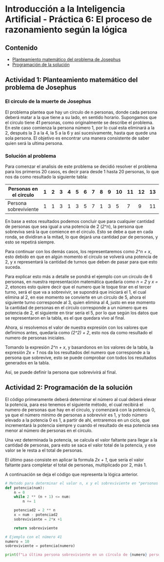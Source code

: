 # Introducción a la Inteligencia Artificial - Práctica 6: El proceso de razonamiento según la lógica

## Contenido

* [Planteamiento matemático del problema de Josephus](#actividad-1-planteamiento-matemático-del-problema-de-josephus)
* [Programación de la solución](#actividad-2-programación-de-la-solución)

## Actividad 1: Planteamiento matemático del problema de Josephus

### El circulo de la muerte de Josephus

El problema plantea que hay un circulo de n personas, donde cada persona deberá matar a la que tiene a su lado, en sentido horario. Supongamos que el circulo tiene 41 personas, como originalmente se describe el problema. En este caso comienza la persona número 1, por lo cual esta eliminará a la 2, después la 3 a la 4, la 5 a la 6 y así sucesivamente, hasta que quede una sola persona. El objetivo es encontrar una manera consistente de saber quien será la ultima persona.

### Solución al problema

Para comenzar el analisis de este problema se decidió resolver el problema para los primeros 20 casos, es decir para desde 1 hasta 20 personas, lo que nos da como resultado la siguiente tabla:

|Personas en el circulo|1 |2 |3 |4 |5 |6 |7 |8 |9 |10 |11 |12 |13 |14 |15 |16 |17 |18 |19 |20 |
|---|---|---|---|---|---|---|---|---|---|---|---|---|---|---|---|---|---|---|---|---|
|Persona sobreviviente|1 |1 |3 |1 |3 |5 |7 |1 |3 |5 |7 |9 |11 |13 |15 |1	|3	|5 |7 |9 |

En base a estos resultados podemos concluir que para cualquier cantidad de personas que sea igual a una potencia de 2 (*2^n*), la persona que sobreviva será la que comience en el circulo. Esto se debe a que en cada ronda, se dividiran a la mitad, lo que dejará una cantidad par de personas, y esto se repetirá siempre.

Para continuar con los demás casos, los representaremos como *2^n + x*, esto debido en que en algún momento el circulo se volverá una potencia de 2, y x representará la cantidad de turnos que deben de pasar para que esto suceda.

Para explicar esto más a detalle se pondrá el ejemplo con un circulo de 6 personas, en nuestra representación matemática quedaría como *n = 2* y *x = 2*, etonces esto quiere decir que el numero que le toque tirar en el tercer turno, será el que va a sobrevivir, se supondrá que iniciará el 1, el cual elimina al 2, en ese momento se convierte en un circulo de 5, ahora el siguiente turno corresponde al 3, quien elimina al 4, justo en ese momento la cantidad de personas en el circulo corresponde a un número que es potencia de 2, el siguiente en tirar sería el 5, por lo que según los datos que se representaron en la tabla, es el que quedara vivo al final.

Ahora, si resolvemos el valor de nuestra expresión con los valores que definimos antes, quedaría como *(2^2) + 2*, esto nos da como resultado el numero de personas iniciales.

Tomando la expresión *2^n + x*, y basandonos en los valores de la tabla, la expresión *2x + 1* nos da los resultados del numero que corresponde a la persona que sobrevive, esto se puede comprobar con todos los resultados generados en la tabla.

Así, se puede definir la persona que sobrevivirá al final.

## Actividad 2: Programación de la solución

El código primeramente deberá determinar el número al cual deberá elevar la potencia, para eso tenemos el siguiente método, el cual recibirá el numero de personas que hay en el circulo, y comenzará con la potencia 0, ya que el número mínimo de personas a sobrevivir es 1, y todo número elevado a la potencia 0 es 1, a partir de ahí, entraremos en un ciclo, que incrementará la potencia siempre y cuando el resultado de esa potencia sea menor al número de personas en el círculo.

Una vez determinada la potencia, se calcula el valor faltante para llegar a la cantidad de personas, para esto se saca el valor total de la potencia, y ese valor se le resta a el total de personas.

El último paso consiste en aplicar la formula *2x + 1*, que sería el valor faltante para completar el total de personas, multiplicado por 2, más 1.

A continuación se deja el código que representa la lógica anterior.

```python
# Metodo para determinar el valor n, x y el sobreviviente en "personas = 2^n + x" y "sobreviviente = 2x + 1"
def potencia(num):
    n = 0
    while 2 ** (n + 1) <= num:
        n += 1

    potenciad2 = 2 ** n
    x = num - potenciad2
    sobreviviente = 2*x +1

    return sobreviviente

# Ejemplo con el número 41
numero = 10
sobreviviente = potencia(numero)

print(f"La última persona sobreviviente en un círculo de {numero} personas es la numero {sobreviviente}")
```